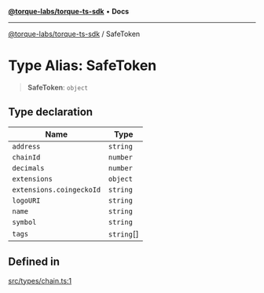 [**@torque-labs/torque-ts-sdk**](../README.md) • **Docs**

***

[@torque-labs/torque-ts-sdk](../globals.md) / SafeToken

# Type Alias: SafeToken

> **SafeToken**: `object`

## Type declaration

| Name | Type |
| ------ | ------ |
| `address` | `string` |
| `chainId` | `number` |
| `decimals` | `number` |
| `extensions` | `object` |
| `extensions.coingeckoId` | `string` |
| `logoURI` | `string` |
| `name` | `string` |
| `symbol` | `string` |
| `tags` | `string`[] |

## Defined in

[src/types/chain.ts:1](https://github.com/torque-labs/torque-ts-sdk/blob/e34efdf278512e8a58bacdba966e9cd90b1db20a/src/types/chain.ts#L1)
